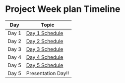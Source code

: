 # Project Week plan Timeline

|Day| Topic |
--- | --- |
|Day 1| [Day 1 Schedule]('topics/day-01-schedule.md')|
|Day 2| [Day 2 Schedule]('topics/day-02-schedule.md')|
|Day 3| [Day 3 Schedule]('topics/day-03-schedule.md')|
|Day 4| [Day 4 Schedule]('topics/day-04-schedule.md')|
|Day 5| [Day 5 Schedule]('topics/day-05-schedule.md')|
|Day 5| Presentation Day!!|
